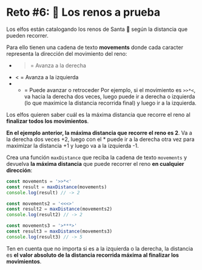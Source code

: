 # Reto #6: 🦌 Los renos a prueba
Los elfos están catalogando los renos de Santa 🦌 según la distancia que pueden recorrer.

Para ello tienen una cadena de texto **movements** donde cada caracter representa la dirección del movimiento del reno:

+ > = Avanza a la derecha
+ < = Avanza a la izquierda
+ * = Puede avanzar o retroceder
Por ejemplo, si el movimiento es `>>*<`, va hacia la derecha dos veces, luego puede ir a derecha o izquierda (lo que maximice la distancia recorrida final) y luego ir a la izquierda.

Los elfos quieren saber cuál es la máxima distancia que recorre el reno al **finalizar todos los movimientos**.

**En el ejemplo anterior, la máxima distancia que recorre el reno es 2**. Va a la derecha dos veces +2, luego con el * puede ir a la derecha otra vez para maximizar la distancia +1 y luego va a la izquierda -1.

Crea una función `maxDistance` que reciba la cadena de texto `movements` y devuelva **la máxima distancia** que puede recorrer el reno **en cualquier dirección**:

```js
const movements = '>>*<'
const result = maxDistance(movements)
console.log(result) // -> 2

const movements2 = '<<<>'
const result2 = maxDistance(movements2)
console.log(result2) // -> 2

const movements3 = '>***>'
const result3 = maxDistance(movements3)
console.log(result3) // -> 5
```

Ten en cuenta que no importa si es a la izquierda o la derecha, la distancia es **el valor absoluto de la distancia recorrida máxima al finalizar los movimientos**.
